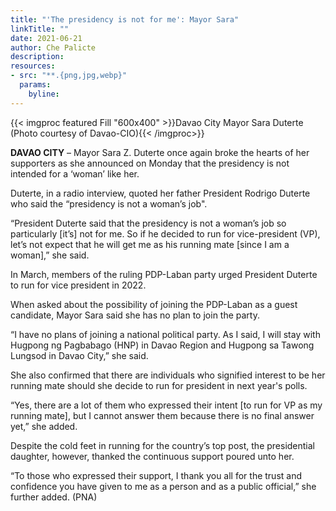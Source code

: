 ```yaml
---
title: "'The presidency is not for me': Mayor Sara"
linkTitle: ""
date: 2021-06-21
author: Che Palicte
description:
resources:
- src: "**.{png,jpg,webp}"
  params:
    byline: 
---
```

{{< imgproc featured Fill "600x400" >}}Davao City Mayor Sara Duterte (Photo courtesy of Davao-CIO){{< /imgproc>}}

**DAVAO CITY** –  Mayor Sara Z. Duterte once again broke the hearts of her supporters as she announced on Monday that the presidency is not intended for a ‘woman’ like her.

Duterte, in a radio interview, quoted her father President Rodrigo Duterte who said the “presidency is not a woman’s job".

“President Duterte said that the presidency is not a woman’s job so particularly [it’s] not for me. So if he decided to run for vice-president (VP), let’s not expect that he will get me as his running mate [since I am a woman],” she said.

In March, members of the ruling PDP-Laban party urged President Duterte to run for vice president in 2022.

When asked about the possibility of joining the PDP-Laban as a guest candidate, Mayor Sara said she has no plan to join the party.

“I have no plans of joining a national political party. As I said, I will stay with Hugpong ng Pagbabago (HNP) in Davao Region and Hugpong sa Tawong Lungsod in Davao City,” she said.

She also confirmed that there are individuals who signified interest to be her running mate should she decide to run for president in next year's polls.

“Yes, there are a lot of them who expressed their intent [to run for VP as my running mate], but I cannot answer them because there is no final answer yet,” she added.

Despite the cold feet in running for the country’s top post, the presidential daughter, however, thanked the continuous support poured unto her.

“To those who expressed their support, I thank you all for the trust and confidence you have given to me as a person and as a public official,” she further added. (PNA)